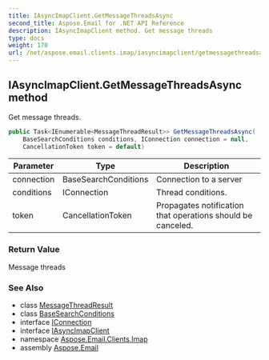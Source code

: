 ```yaml
---
title: IAsyncImapClient.GetMessageThreadsAsync
second_title: Aspose.Email for .NET API Reference
description: IAsyncImapClient method. Get message threads
type: docs
weight: 170
url: /net/aspose.email.clients.imap/iasyncimapclient/getmessagethreadsasync/
---
```

## IAsyncImapClient.GetMessageThreadsAsync method

Get message threads.

```csharp
public Task<IEnumerable<MessageThreadResult>> GetMessageThreadsAsync(
    BaseSearchConditions conditions, IConnection connection = null, 
    CancellationToken token = default)
```

| Parameter | Type | Description |
| --- | --- | --- |
| connection | BaseSearchConditions | Connection to a server |
| conditions | IConnection | Thread conditions. |
| token | CancellationToken | Propagates notification that operations should be canceled. |

### Return Value

Message threads

### See Also

* class [MessageThreadResult](../../messagethreadresult/)
* class [BaseSearchConditions](../../basesearchconditions/)
* interface [IConnection](../../../aspose.email.clients/iconnection/)
* interface [IAsyncImapClient](../)
* namespace [Aspose.Email.Clients.Imap](../../iasyncimapclient/)
* assembly [Aspose.Email](../../../)



